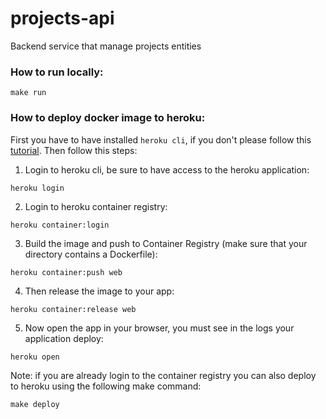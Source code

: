 # projects-api
Backend service that manage projects entities

### How to run locally:
`make run`

### How to deploy docker image to heroku:

First you have to have installed `heroku cli`, if you don't please follow this [tutorial](https://devcenter.heroku.com/articles/heroku-cli#download-and-install).
Then follow this steps:

1. Login to heroku cli, be sure to have access to the heroku application:

`heroku login`

2. Login to heroku container registry:

`heroku container:login`

3. Build the image and push to Container Registry (make sure that your directory contains a Dockerfile):

`heroku container:push web`

4. Then release the image to your app:

`heroku container:release web`

5. Now open the app in your browser, you must see in the logs your application deploy:

`heroku open`

Note: if you are already login to the container registry you can also deploy to heroku using the following make command:

`make deploy`

